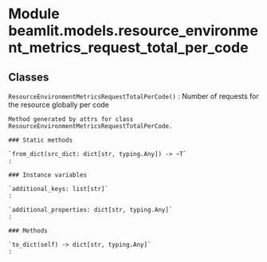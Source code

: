 Module beamlit.models.resource_environment_metrics_request_total_per_code
=========================================================================

Classes
-------

`ResourceEnvironmentMetricsRequestTotalPerCode()`
:   Number of requests for the resource globally per code
    
    Method generated by attrs for class ResourceEnvironmentMetricsRequestTotalPerCode.

    ### Static methods

    `from_dict(src_dict: dict[str, typing.Any]) ‑> ~T`
    :

    ### Instance variables

    `additional_keys: list[str]`
    :

    `additional_properties: dict[str, typing.Any]`
    :

    ### Methods

    `to_dict(self) ‑> dict[str, typing.Any]`
    :